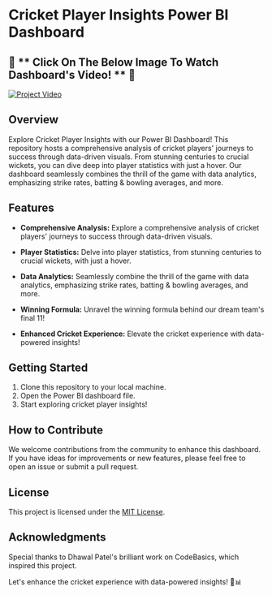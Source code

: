 # Cricket Player Insights Power BI Dashboard

  ## 🚀 ** Click On The Below Image To Watch Dashboard's Video! ** 🎥
   
[![Project Video](https://img.youtube.com/vi/Y_RmjWhWfl0/0.jpg)](https://www.youtube.com/watch?v=Y_RmjWhWfl0)

## Overview

Explore Cricket Player Insights with our Power BI Dashboard! This repository hosts a comprehensive analysis of cricket players' journeys to success through data-driven visuals. From stunning centuries to crucial wickets, you can dive deep into player statistics with just a hover. Our dashboard seamlessly combines the thrill of the game with data analytics, emphasizing strike rates, batting & bowling averages, and more.

## Features

- **Comprehensive Analysis:** Explore a comprehensive analysis of cricket players' journeys to success through data-driven visuals.

- **Player Statistics:** Delve into player statistics, from stunning centuries to crucial wickets, with just a hover.

- **Data Analytics:** Seamlessly combine the thrill of the game with data analytics, emphasizing strike rates, batting & bowling averages, and more.

- **Winning Formula:** Unravel the winning formula behind our dream team's final 11!

- **Enhanced Cricket Experience:** Elevate the cricket experience with data-powered insights!


## Getting Started

1. Clone this repository to your local machine.
2. Open the Power BI dashboard file.
3. Start exploring cricket player insights!

## How to Contribute

We welcome contributions from the community to enhance this dashboard. If you have ideas for improvements or new features, please feel free to open an issue or submit a pull request.

## License

This project is licensed under the [MIT License](LICENSE).

## Acknowledgments

Special thanks to Dhawal Patel's brilliant work on CodeBasics, which inspired this project.

Let's enhance the cricket experience with data-powered insights! 🚀📊
